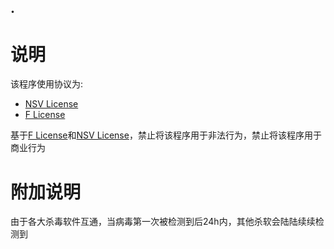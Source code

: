 ## .

# 说明
该程序使用协议为:
- [NSV License](https://github.com/sqxy090123/sqxy090123.github.io/blob/main/licenses%2Fdownload%2FNSV%20License)
- [F License](https://github.com/sqxy090123/sqxy090123.github.io/blob/main/licenses%2Fdownload%2FF%20License)

基于[F License](https://github.com/sqxy090123/sqxy090123.github.io/blob/main/licenses%2Fdownload%2FF%20License)和[NSV License](https://github.com/sqxy090123/sqxy090123.github.io/blob/main/licenses%2Fdownload%2FNSV%20License)，禁止将该程序用于非法行为，禁止将该程序用于商业行为

# 附加说明
由于各大杀毒软件互通，当病毒第一次被检测到后24h内，其他杀软会陆陆续续检测到
